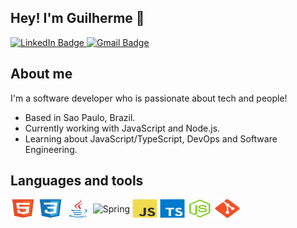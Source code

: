 <h2>Hey! I'm Guilherme 👋</h2>
<p>
    <a href="https://www.linkedin.com/in/guifb/">
        <img src="https://img.shields.io/badge/-@guifb-0077B5?style=flat-square&amp;labelColor=0077B5&amp;logo=LinkedIn&amp;link=https://www.linkedin.com/in/guifb/" alt="LinkedIn Badge">
    </a>
    <a href="mailto:gui.ferbat@gmail.com">
        <img src="https://img.shields.io/badge/-@gui.ferbat@gmail.com-c14438?style=flat-square&logo=Gmail&logoColor=white&;logo=Gmail&amp;link=mailto:gui.ferbat@gmail.com" alt="Gmail Badge">
    </a>
</p>

<h2>About me</h2>
<p>I'm a software developer who is passionate about tech and people!</p>
<ul>
    <li> Based in Sao Paulo, Brazil.</li>
    <li> Currently working with JavaScript and Node.js.</li>
    <li> Learning about JavaScript/TypeScript, DevOps and Software Engineering.</li>
</ul>
<h2>Languages and tools</h2>
<p align="left">

<img align="center" src="https://raw.githubusercontent.com/devicons/devicon/master/icons/html5/html5-original.svg" alt="HTML5" title="HTML5" height="30" width="40"/>
<img align="center" src="https://raw.githubusercontent.com/devicons/devicon/master/icons/css3/css3-original.svg" alt="CSS3" title="CSS3" height="30" width="40""/>
<img align="center" src="https://raw.githubusercontent.com/devicons/devicon/master/icons/java/java-original.svg" alt="Java" title="Java" height="30" width="40"/>
<img align="center" src="https://www.vectorlogo.zone/logos/springio/springio-icon.svg" alt="Spring" title="Spring" height="30" width="30"/>
<img align="center" src="https://raw.githubusercontent.com/devicons/devicon/master/icons/javascript/javascript-original.svg" alt="JavaScript" title="JavaScript" height="30" width="40"/>
<img align="center" src="https://raw.githubusercontent.com/devicons/devicon/master/icons/typescript/typescript-original.svg" alt="TypeScript" title="TypeScript" height="30" width="40"/>
<img align="center" src="https://raw.githubusercontent.com/devicons/devicon/master/icons/nodejs/nodejs-original.svg" alt="Node.js" title="Node.js" height="30" width="40"/>
<img align="center" src="https://raw.githubusercontent.com/devicons/devicon/master/icons/git/git-original.svg" alt="Git" title="Git" height="30" width="40"/>

</p>
